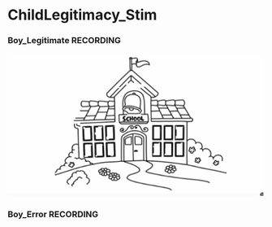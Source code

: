 # ChildLegitimacy_Stim 

### Boy_Legitimate RECORDING 
[![Boy_Legitimate RECORDING](thumbnailpicschool.png)](https://alina-dau.github.io/Child-Legitimacy-Study/](https://github.com/alina-dau/Child-Legitimacy-Study/blob/54316c007ce32cf8a7645d75a48877da4016da85/index.html))


### Boy_Error RECORDING

